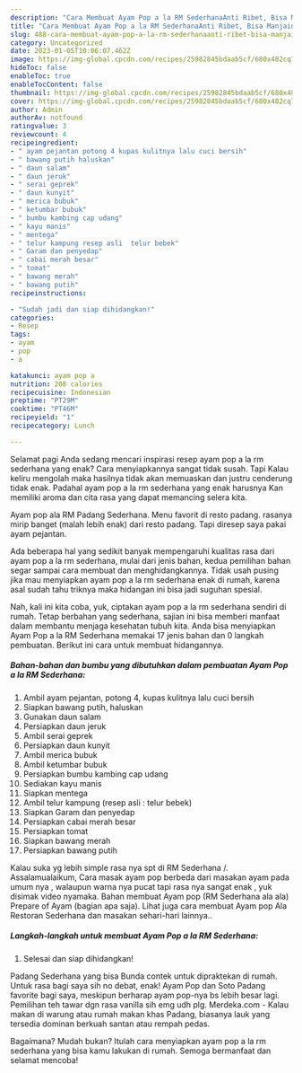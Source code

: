 ```yaml
---
description: "Cara Membuat Ayam Pop a la RM SederhanaAnti Ribet, Bisa Manjain Lidah"
title: "Cara Membuat Ayam Pop a la RM SederhanaAnti Ribet, Bisa Manjain Lidah"
slug: 488-cara-membuat-ayam-pop-a-la-rm-sederhanaanti-ribet-bisa-manjain-lidah
category: Uncategorized
date: 2023-01-05T10:06:07.462Z
image: https://img-global.cpcdn.com/recipes/25982845bdaab5cf/680x482cq70/ayam-pop-a-la-rm-sederhana-foto-resep-utama.jpg
hideToc: false
enableToc: true
enableTocContent: false
thumbnail: https://img-global.cpcdn.com/recipes/25982845bdaab5cf/680x482cq70/ayam-pop-a-la-rm-sederhana-foto-resep-utama.jpg
cover: https://img-global.cpcdn.com/recipes/25982845bdaab5cf/680x482cq70/ayam-pop-a-la-rm-sederhana-foto-resep-utama.jpg
author: Admin
authorAv: notfound
ratingvalue: 3
reviewcount: 4
recipeingredient:
- " ayam pejantan potong 4 kupas kulitnya lalu cuci bersih"
- " bawang putih haluskan"
- " daun salam"
- " daun jeruk"
- " serai geprek"
- " daun kunyit"
- " merica bubuk"
- " ketumbar bubuk"
- " bumbu kambing cap udang"
- " kayu manis"
- " mentega"
- " telur kampung resep asli  telur bebek"
- " Garam dan penyedap"
- " cabai merah besar"
- " tomat"
- " bawang merah"
- " bawang putih"
recipeinstructions:

- "Sudah jadi dan siap dihidangkan!"
categories:
- Resep
tags:
- ayam
- pop
- a

katakunci: ayam pop a 
nutrition: 208 calories
recipecuisine: Indonesian
preptime: "PT29M"
cooktime: "PT46M"
recipeyield: "1"
recipecategory: Lunch

---
```



Selamat pagi Anda sedang mencari inspirasi resep ayam pop a la rm sederhana yang enak? Cara menyiapkannya sangat tidak susah. Tapi Kalau keliru mengolah maka hasilnya tidak akan memuaskan dan justru cenderung tidak enak. Padahal ayam pop a la rm sederhana yang enak harusnya Kan memiliki aroma dan cita rasa yang dapat memancing selera kita.


Ayam pop ala RM Padang Sederhana. Menu favorit di resto padang. rasanya mirip banget (malah lebih enak) dari resto padang. Tapi diresep saya pakai ayam pejantan.

Ada beberapa hal yang sedikit banyak mempengaruhi kualitas rasa dari ayam pop a la rm sederhana, mulai dari jenis bahan, kedua pemilihan bahan segar sampai cara membuat dan menghidangkannya. Tidak usah pusing jika mau menyiapkan ayam pop a la rm sederhana enak di rumah, karena asal sudah tahu triknya maka hidangan ini bisa jadi suguhan spesial.


Nah, kali ini kita coba, yuk, ciptakan ayam pop a la rm sederhana sendiri di rumah. Tetap berbahan yang sederhana, sajian ini bisa memberi manfaat dalam membantu menjaga kesehatan tubuh kita. Anda bisa menyiapkan Ayam Pop a la RM Sederhana memakai 17 jenis bahan dan 0 langkah pembuatan. Berikut ini cara untuk membuat hidangannya.

<!--inarticleads1-->

##### Bahan-bahan dan bumbu yang dibutuhkan dalam pembuatan Ayam Pop a la RM Sederhana:

1. Ambil  ayam pejantan, potong 4, kupas kulitnya lalu cuci bersih
1. Siapkan  bawang putih, haluskan
1. Gunakan  daun salam
1. Persiapkan  daun jeruk
1. Ambil  serai geprek
1. Persiapkan  daun kunyit
1. Ambil  merica bubuk
1. Ambil  ketumbar bubuk
1. Persiapkan  bumbu kambing cap udang
1. Sediakan  kayu manis
1. Siapkan  mentega
1. Ambil  telur kampung (resep asli : telur bebek)
1. Siapkan  Garam dan penyedap
1. Persiapkan  cabai merah besar
1. Persiapkan  tomat
1. Siapkan  bawang merah
1. Persiapkan  bawang putih


Kalau suka yg lebih simple rasa nya spt di RM Sederhana /. Assalamualaikum, Cara masak ayam pop berbeda dari masakan ayam pada umum nya , walaupun warna nya pucat tapi rasa nya sangat enak , yuk disimak video nyamaka. Bahan membuat Ayam pop (RM Sederhana ala ala) Prepare of Ayam (bagian apa saja). Lihat juga cara membuat Ayam pop Ala Restoran Sederhana dan masakan sehari-hari lainnya.. 

<!--inarticleads2-->

##### Langkah-langkah untuk membuat Ayam Pop a la RM Sederhana:


1. Selesai dan siap dihidangkan!

Padang Sederhana yang bisa Bunda contek untuk dipraktekan di rumah. Untuk rasa bagi saya sih no debat, enak! Ayam Pop dan Soto Padang favorite bagi saya, meskipun berharap ayam pop-nya bs lebih besar lagi. Pemilihan teh tawar dgn rasa vanilla sih emg udh plg. Merdeka.com - Kalau makan di warung atau rumah makan khas Padang, biasanya lauk yang tersedia dominan berkuah santan atau rempah pedas. 

Bagaimana? Mudah bukan? Itulah cara menyiapkan ayam pop a la rm sederhana yang bisa kamu lakukan di rumah. Semoga bermanfaat dan selamat mencoba!

